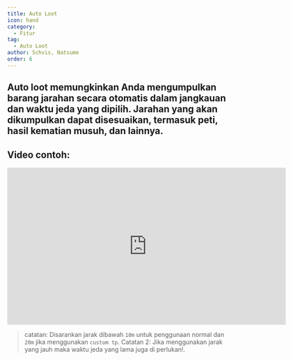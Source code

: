 ```yaml
---
title: Auto Loot
icon: hand
category:
  - Fitur
tag:
  - Auto Loot
author: Schvis, Natsume
order: 6
---
```


## Auto loot memungkinkan Anda mengumpulkan barang jarahan secara otomatis dalam jangkauan dan waktu jeda yang dipilih. Jarahan yang akan dikumpulkan dapat disesuaikan, termasuk peti, hasil kematian musuh, dan lainnya.

## Video contoh:

<iframe width="640" height="360" src="https://www.youtube.com/embed/wUyI2XO_Z4E?list=PL5eI1Tb64p56g27qfYk7VuFTz4FK6YrKa" title="Korepi - Auto Loot" frameborder="0" allow="accelerometer; autoplay; clipboard-write; encrypted-media; gyroscope; picture-in-picture; web-share" allowfullscreen></iframe>

> catatan: Disarankan jarak dibawah  `10m` untuk penggunaan normal dan `20m` jika menggunakan `custom tp`.
> Catatan 2: Jika menggunakan jarak yang jauh maka waktu jeda yang lama juga di perlukan!.